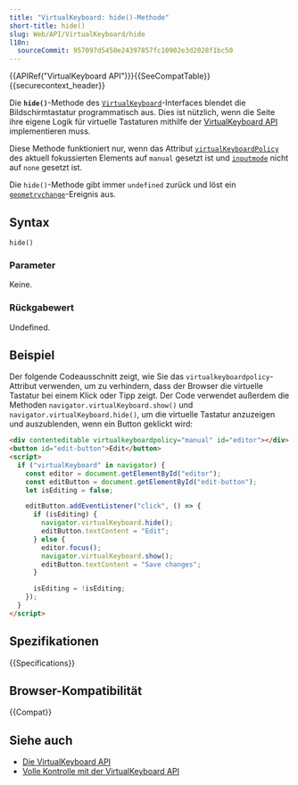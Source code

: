 ```yaml
---
title: "VirtualKeyboard: hide()-Methode"
short-title: hide()
slug: Web/API/VirtualKeyboard/hide
l10n:
  sourceCommit: 957097d5450e24397857fc10902e3d2028f1bc50
---
```


{{APIRef("VirtualKeyboard API")}}{{SeeCompatTable}}{{securecontext_header}}

Die **`hide()`**-Methode des [`VirtualKeyboard`](/de/docs/Web/API/VirtualKeyboard)-Interfaces blendet die Bildschirmtastatur programmatisch aus. Dies ist nützlich, wenn die Seite ihre eigene Logik für virtuelle Tastaturen mithilfe der [VirtualKeyboard API](/de/docs/Web/API/VirtualKeyboard_API) implementieren muss.

Diese Methode funktioniert nur, wenn das Attribut [`virtualKeyboardPolicy`](/de/docs/Web/HTML/Global_attributes/virtualkeyboardpolicy) des aktuell fokussierten Elements auf `manual` gesetzt ist und [`inputmode`](/de/docs/Web/HTML/Global_attributes/inputmode) nicht auf `none` gesetzt ist.

Die `hide()`-Methode gibt immer `undefined` zurück und löst ein [`geometrychange`](/de/docs/Web/API/VirtualKeyboard/geometrychange_event)-Ereignis aus.

## Syntax

```js-nolint
hide()
```

### Parameter

Keine.

### Rückgabewert

Undefined.

## Beispiel

Der folgende Codeausschnitt zeigt, wie Sie das `virtualkeyboardpolicy`-Attribut verwenden, um zu verhindern, dass der Browser die virtuelle Tastatur bei einem Klick oder Tipp zeigt. Der Code verwendet außerdem die Methoden `navigator.virtualKeyboard.show()` und `navigator.virtualKeyboard.hide()`, um die virtuelle Tastatur anzuzeigen und auszublenden, wenn ein Button geklickt wird:

```html
<div contenteditable virtualkeyboardpolicy="manual" id="editor"></div>
<button id="edit-button">Edit</button>
<script>
  if ("virtualKeyboard" in navigator) {
    const editor = document.getElementById("editor");
    const editButton = document.getElementById("edit-button");
    let isEditing = false;

    editButton.addEventListener("click", () => {
      if (isEditing) {
        navigator.virtualKeyboard.hide();
        editButton.textContent = "Edit";
      } else {
        editor.focus();
        navigator.virtualKeyboard.show();
        editButton.textContent = "Save changes";
      }

      isEditing = !isEditing;
    });
  }
</script>
```

## Spezifikationen

{{Specifications}}

## Browser-Kompatibilität

{{Compat}}

## Siehe auch

- [Die VirtualKeyboard API](/de/docs/Web/API/VirtualKeyboard_API)
- [Volle Kontrolle mit der VirtualKeyboard API](https://developer.chrome.com/docs/web-platform/virtual-keyboard/)
